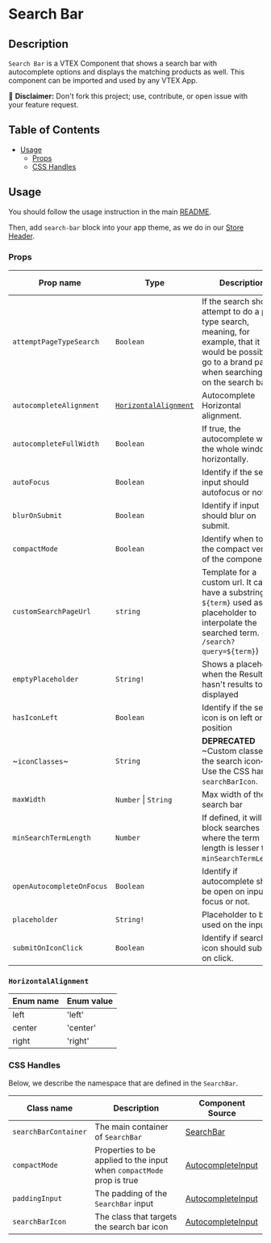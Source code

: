 # Search Bar

## Description

`Search Bar` is a VTEX Component that shows a search bar with autocomplete options and displays the matching products as well. This component can be imported and used by any VTEX App.

:loudspeaker: **Disclaimer:** Don't fork this project; use, contribute, or open issue with your feature request.

## Table of Contents

- [Usage](#usage)
  - [Props](#props)
  - [CSS Handles](#css-handles)

## Usage

You should follow the usage instruction in the main [README](https://github.com/vtex-apps/store-components/blob/master/README.md#usage).

Then, add `search-bar` block into your app theme, as we do in our [Store Header](https://github.com/vtex-apps/store-header/blob/master/store/blocks.json).

### Props

| Prop name                 | Type                                          | Description                                                                                                                                       | Default value |
| ------------------------- | --------------------------------------------- | ------------------------------------------------------------------------------------------------------------------------------------------------- | ------------- |
| `attemptPageTypeSearch`   | `Boolean` | If the search should attempt to do a page type search, meaning, for example, that it would be possible to go to a brand page when searching for it on the search bar.                                                                                                              | `false`        |
| `autocompleteAlignment`   | [`HorizontalAlignment`](#horizontalalignment) | Autocomplete Horizontal alignment.                                                                                                                | `left`        |
| `autocompleteFullWidth`  | `Boolean`                                     | If true, the autocomplete will fill the whole window horizontally.                                                                                | `false`       |
| `autoFocus`               | `Boolean`                                     | Identify if the search input should autofocus or not                                                                                              | -             |
| `blurOnSubmit`            | `Boolean`                                     | Identify if input should blur on submit.                                                                                                          | `false`       |
| `compactMode`             | `Boolean`                                     | Identify when to use the compact version of the component                                                                                         | -             |
| `customSearchPageUrl`     | `string`                                      | Template for a custom url. It can have a substring `${term}` used as placeholder to interpolate the searched term. (e.g. `/search?query=${term}`) | -             |
| `emptyPlaceholder`        | `String!`                                     | Shows a placeholder when the ResultList hasn't results to displayed                                                                               | -             |
| `hasIconLeft`             | `Boolean`                                     | Identify if the search icon is on left or right position                                                                                          | -             |
| ~`iconClasses`~           | `String`                                      | **DEPRECATED** ~Custom classes for the search icon~ Use the CSS handle `searchBarIcon`.                                                           | -             |
| `maxWidth`                | `Number` \| `String`                          | Max width of the search bar                                                                                                                       | -             |
| `minSearchTermLength`     | `Number`                                      | If defined, it will block searches where the term length is lesser than `minSearchTermLength`.                                                    | -             |
| `openAutocompleteOnFocus` | `Boolean`                                     | Identify if autocomplete should be open on input focus or not.                                                                                    | `false`       |
 `placeholder`             | `String!`                                     | Placeholder to be used on the input                                                                                                               | -             |
| `submitOnIconClick`       | `Boolean`                                     | Identify if search icon should submit on click.                                                                                                   | `false`       |

### `HorizontalAlignment`

| Enum name | Enum value |
| --------- | ---------- |
| left      | 'left'     |
| center    | 'center'   |
| right     | 'right'    |

### CSS Handles

Below, we describe the namespace that are defined in the `SearchBar`.

| Class name           | Description                                                           | Component Source                                                                 |
| -------------------- | --------------------------------------------------------------------- | -------------------------------------------------------------------------------- |
| `searchBarContainer` | The main container of `SearchBar`                                     | [SearchBar](/react/components/SearchBar/components/SearchBar.js)                 |
| `compactMode`        | Properties to be applied to the input when `compactMode` prop is true | [AutocompleteInput](/react/components/SearchBar/components/AutocompleteInput.js) |
| `paddingInput`       | The padding of the `SearchBar` input                                  | [AutocompleteInput](/react/components/SearchBar/components/AutocompleteInput.js) |
| `searchBarIcon`      | The class that targets the search bar icon                            | [AutocompleteInput](/react/components/SearchBar/components/AutocompleteInput.js) |
